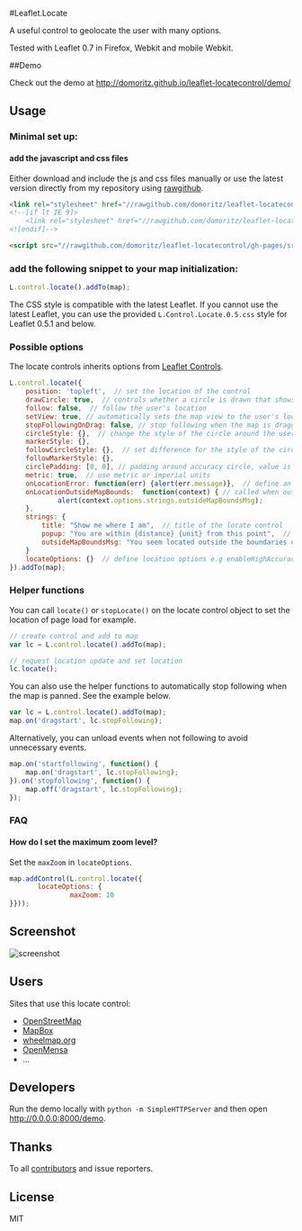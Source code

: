 #Leaflet.Locate

A useful control to geolocate the user with many options.

Tested with Leaflet 0.7 in Firefox, Webkit and mobile Webkit.


##Demo

Check out the demo at http://domoritz.github.io/leaflet-locatecontrol/demo/


## Usage


### Minimal set up:

#### add the javascript and css files

Either download and include the js and css files manually or use the latest version directly from my repository using [rawgithub](http://rawgithub.com/).

```html
<link rel="stylesheet" href="//rawgithub.com/domoritz/leaflet-locatecontrol/gh-pages/src/L.Control.Locate.css" />
<!--[if lt IE 9]>
    <link rel="stylesheet" href="//rawgithub.com/domoritz/leaflet-locatecontrol/gh-pages/src/L.Control.Locate.ie.css"/>
<![endif]-->

<script src="//rawgithub.com/domoritz/leaflet-locatecontrol/gh-pages/src/L.Control.Locate.js" ></script>
```

### add the following snippet to your map initialization:

```js
L.control.locate().addTo(map);
```

The CSS style is compatible with the latest Leaflet. If you cannot use the latest Leaflet, you can use the provided `L.Control.Locate.0.5.css` style for Leaflet 0.5.1 and below.


### Possible options

The locate controls inherits options from [Leaflet Controls](http://leafletjs.com/reference.html#control-options).

```js
L.control.locate({
	position: 'topleft',  // set the location of the control
    drawCircle: true,  // controls whether a circle is drawn that shows the uncertainty about the location
    follow: false,  // follow the user's location
    setView: true, // automatically sets the map view to the user's location, enabled if `follow` is true
    stopFollowingOnDrag: false, // stop following when the map is dragged if `follow` is true (deprecated, see below)
    circleStyle: {},  // change the style of the circle around the user's location
    markerStyle: {},
    followCircleStyle: {},  // set difference for the style of the circle around the user's location while following
    followMarkerStyle: {},
    circlePadding: [0, 0], // padding around accuracy circle, value is passed to setBounds
    metric: true,  // use metric or imperial units
    onLocationError: function(err) {alert(err.message)},  // define an error callback function
    onLocationOutsideMapBounds:  function(context) { // called when outside map boundaries
            alert(context.options.strings.outsideMapBoundsMsg);
    },
    strings: {
        title: "Show me where I am",  // title of the locate control
        popup: "You are within {distance} {unit} from this point",  // text to appear if user clicks on circle
        outsideMapBoundsMsg: "You seem located outside the boundaries of the map" // default message for onLocationOutsideMapBounds
    }
    locateOptions: {}  // define location options e.g enableHighAccuracy: true or maxZoom: 10
}).addTo(map);
```

### Helper functions

You can call `locate()` or `stopLocate()` on the locate control object to set the location of page load for example.

```js
// create control and add to map
var lc = L.control.locate().addTo(map);

// request location update and set location
lc.locate();
```

You can also use the helper functions to automatically stop following when the map is panned. See the example below.

```js
var lc = L.control.locate().addTo(map);
map.on('dragstart', lc.stopFollowing);
```

Alternatively, you can unload events when not following to avoid unnecessary events.

```js
map.on('startfollowing', function() {
    map.on('dragstart', lc.stopFollowing);
}).on('stopfollowing', function() {
    map.off('dragstart', lc.stopFollowing);
});
```

### FAQ

#### How do I set the maximum zoom level?

Set the `maxZoom` in `locateOptions`.

```js
map.addControl(L.control.locate({
       locateOptions: {
               maxZoom: 10
}}));
```


## Screenshot

![screenshot](https://raw.github.com/domoritz/leaflet-locatecontrol/gh-pages/screenshot.png "Screenshot showing the locate control")


## Users

Sites that use this locate control:

* [OpenStreetMap](http://www.openstreetmap.org/)
* [MapBox](https://www.mapbox.com/mapbox.js/example/v1.0.0/leaflet-locatecontrol/)
* [wheelmap.org](http://wheelmap.org/map)
* [OpenMensa](http://openmensa.org/)
* ...


## Developers

Run the demo locally with `python -m SimpleHTTPServer` and then open http://0.0.0.0:8000/demo.


## Thanks

To all [contributors](https://github.com/domoritz/leaflet-locatecontrol/contributors) and issue reporters.

## License

MIT
